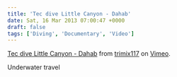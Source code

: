 ```yaml
---
title: 'Tec dive Little Canyon - Dahab'
date: Sat, 16 Mar 2013 07:00:47 +0000
draft: false
tags: ['Diving', 'Documentary', 'Video']
---
```


[Tec dive Little Canyon - Dahab](http://vimeo.com/52781944) from [trimix117](http://vimeo.com/user3357214) on [Vimeo](http://vimeo.com).

Underwater travel